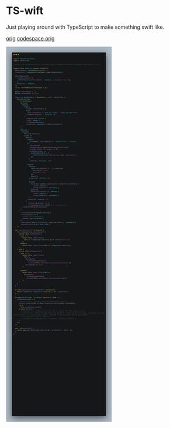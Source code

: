 # TS-wift
Just playing around with TypeScript to make something swift like.

[orig](https://github.com/roman-luzgin/TodoAppSwiftUI3)
[codespace orig](https://jspears-roman-luzgin-todoappswiftui3-g67rfvx4.github.dev/)


![ScreenShot](./tswift.png)
